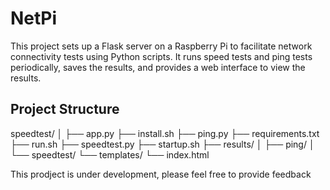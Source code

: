 # NetPi
This project sets up a Flask server on a Raspberry Pi to facilitate network connectivity tests using Python scripts. It runs speed tests and ping tests periodically, saves the results, and provides a web interface to view the results.

## Project Structure

speedtest/
│
├── app.py
├── install.sh
├── ping.py
├── requirements.txt
├── run.sh
├── speedtest.py
├── startup.sh
├── results/
│   ├── ping/
│   └── speedtest/
└── templates/
    └── index.html

This prodject is under development, please feel free to provide feedback

